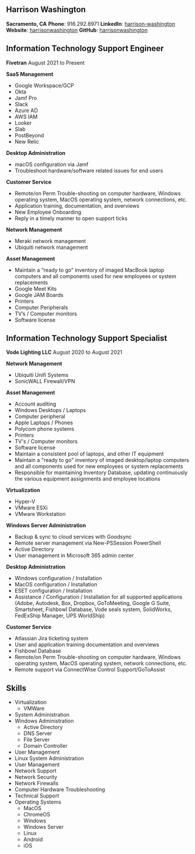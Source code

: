 ## Harrison Washington

**Sacramento, CA**
**Phone**: 916.292.8971
**LinkedIn**: [harrison-washington](https://www.linkedin.com/in/harrison-washington/)
**Website**: [harrisonwashington](https://www.harrisonwashington.com/)
**GitHub**: [harrisonwashington](https://github.com/harrisonwashington)


## Information Technology Support Engineer

**Fivetran**
August 2021 to Present

**SaaS Management**
- Google Workspace/GCP
- Okta
- Jamf Pro
- Slack
- Azure AD
- AWS IAM
- Looker
- Slab
- PostBeyond
-  New Relic 

**Desktop Administration**
- macOS configuration via Jamf
- Troubleshoot hardware/software related issues for end users 

**Customer Service**
- Remote/on Perm Trouble-shooting on computer hardware, Windows operating system, MacOS operating system, network connections, etc. 
- Application training, documentation, and overviews 
- New Employee Onboarding
- Reply in a timely manner to open support ticks 

**Network Management**
-  Meraki network management
-  Ubiquiti network management

**Asset Management**
- Maintain a “ready to go” inventory of imaged MacBook laptop computers and all components used for new employees or system replacements 
- Google Meet Kits
- Google JAM Boards 
- Printers
- Computer Peripherals
- TV’s / Computer monitors
- Software license

## Information Technology Support Specialist

**Vode Lighting LLC**
August 2020 to August 2021

**Network Management**
-   Ubiquiti Unifi Systems
-   SonicWALL Firewall/VPN

**Asset Management**
-   Account auditing
-   Windows Desktops / Laptops
-   Computer peripheral
-   Apple Laptops / Phones
-   Polycom phone systems
-   Printers
-   TV's / Computer monitors
-   Software license
-   Maintain a consistent pool of laptops, and other IT equipment
-   Maintain a "ready to go" inventory of imaged desktop/laptop computers and all components used for new employees or system replacements
-   Responsible for maintaining Inventory Database, updating continuously the various equipment assignments and employee locations

**Virtualization**
-   Hyper-V
-   VMware ESXi
-   VMware Workstation

**Windows Server Administration**
-   Backup & sync to cloud services with Goodsync
-   Remote server management via New-PSSession PowerShell
-   Active Directory
-   User management in Microsoft 365 admin center

**Desktop Administration**
-   Windows configuration / Installation
-   MacOS configuration / Installation
-   ESET configuration / Installation
-   Assistance / Configuration / Installation for all supported applications (Adobe, Autodesk, Box, Dropbox, GoToMeeting, Google G Suite, Smartsheet, Fishbowl Database, Vode seals system, SolidWorks, FedExShip Manager, UPS WorldShip)

**Customer Service**
-   Atlassian Jira ticketing system
-   User and application training documentation and overviews
-   Fishbowl Database
-   Remote/on Perm Trouble-shooting on computer hardware, Windows operating system, MacOS operating system, network connections, etc.
- Remote support via ConnectWise Control Support/GoToAssist

## Skills
-   Virtualization
    -   VMWare
-   System Administration  
-   Windows Administration
	- Active Directory
	- DNS Server
	- File Server
	- Domain Controller
-   User Management    
-   Linux System Administration
-   User Management          
-   Network Support    
-   Network Security    
-   Network Firewalls
-   Computer Hardware Troubleshooting    
-   Technical Support
-   Operating Systems
    -   MacOS
    -   ChromeOS
    -   Windows
    -   Windows Server
    -   Linux
    -   Android
    -   iOS